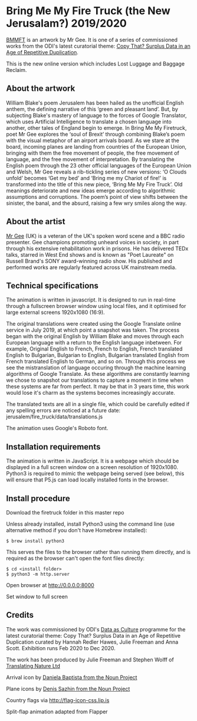 # Bring Me My Fire Truck (the New Jerusalam?) 2019/2020

[BMMFT](http://culture.theodi.org/firetruck/) is an artwork by Mr Gee. It is one of a series of commissioned works from the ODI's latest curatorial theme: [Copy That? Surplus Data in an Age of Repetitive Duplication](http://culture.theodi.org/category/exhibition/copythat/).

This is the new online version which includes Lost Luggage and Baggage Reclaim.

## About the artwork

William Blake's poem Jerusalem has been hailed as the unofficial English anthem, the defining narrative of this ‘green and pleasant land’. But, by subjecting Blake's mastery of language to the forces of Google Translator, which uses Artificial Intelligence to translate a chosen language into another, other tales of England begin to emerge. In Bring Me My Firetruck, poet Mr Gee explores the ‘soul of Brexit’ through combining Blake’s poem with the visual metaphor of an airport arrivals board. As we stare at the board, incoming planes are landing from countries of the European Union, bringing with them the free movement of people, the free movement of language, and the free movement of interpretation. By translating the English poem through the 23 other official languages of the European Union and Welsh, Mr Gee reveals a rib-tickling series of new versions: ‘O Clouds unfold’ becomes ‘Get my bed’ and ‘Bring me my Chariot of fire!’ is transformed into the title of this new piece, ‘Bring Me My Fire Truck’. Old meanings deteriorate and new ideas emerge according to algorithmic assumptions and corruptions. The poem’s point of view shifts between the sinister, the banal, and the absurd, raising a few wry smiles along the way.

## About the artist

[Mr Gee](http://culture.theodi.org/mr-gee/) (UK) is a veteran of the UK's spoken word scene and a BBC radio presenter. Gee champions promoting unheard voices in society, in part through his extensive rehabilitation work in prisons. He has delivered TEDx talks, starred in West End shows and is known as "Poet Laureate" on Russell Brand's SONY award-winning radio show. His published and performed works are regularly featured across UK mainstream media. 

## Technical specifications

The animation is written in javascript. It is designed to run in real-time through a fullscreen browser window using local files, and it optimised for large external screens 1920x1080 (16:9).

The original translations were created using the Google Translate online service in July 2019, at which point a snapshot was taken. The process began with the original English by William Blake and moves through each European language with a return to the English language inbetween. For example, Original English to French, French to English, French translated English to Bulgarian, Bulgarian to English, Bulgarian translated English from French translated English to German, and so on. Through this process we see the mistranslation of language occuring through the machine learning algorithms of Google Translate. As these algorithms are constantly learning we chose to snapshot our translations to capture a moment in time when these systems are far from perfect. It may be that in 3 years time, this work would lose it's charm as the systems becomes increasingly accurate.

The translated texts are all in a single file, which could be carefully edited if any spelling errors are noticed at a future date: jerusalem/fire_truck/data/translations.js

The animation uses Google's Roboto font.

## Installation requirements
The animation is written in JavaScript. It is a webpage which should be displayed in a full screen window on a screen resolution of 1920x1080. Python3 is required to mimic the webpage being served (see below), this will ensure that P5.js can load locally installed fonts in the browser.

## Install procedure
Download the firetruck folder in this master repo

Unless already installed, install Python3 using the command line (use alternative method if you don't have Homebrew installed): 

```
$ brew install python3
```

This serves the files to the browser rather than running them directly, and is required as the browser can't open the font files directly:

```
$ cd <install folder>
$ python3 -m http.server
```
  
Open browser at http://0.0.0.0:8000

Set window to full screen




## Credits

The work was commissioned by ODI's [Data as Culture](culture.theodi.org) programme for the latest curatorial theme: Copy That? Surplus Data in an Age of Repetitive Duplication curated by Hannah Redler Hawes, Julie Freeman and Anna Scott. Exhibition runs Feb 2020 to Dec 2020.

The work has been produced by Julie Freeman and Stephen Wolff of [Translating Nature Ltd](translatingnature.org)

Arrival icon by [Daniela Baptista from the Noun Project](https://thenounproject.com/daniela.baptista/)

Plane icons by [Denis Sazhin from the Noun Project](https://thenounproject.com/iconka/)

Country flags via http://flag-icon-css.lip.is

Split-flap animation adapted from Flapper
